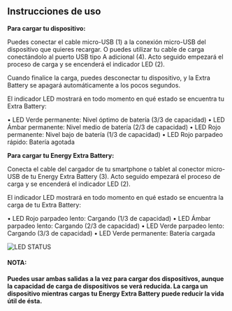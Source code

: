 
## Instrucciones de uso

**Para cargar tu dispositivo:**

Puedes conectar el cable micro-USB (1) a la conexión micro-USB del dispositivo que quieres recargar. O puedes utilizar tu cable de carga conectándolo al puerto USB tipo A adicional (4).  Acto seguido empezará el proceso de carga y se encenderá el indicador LED (2).

Cuando finalice la carga, puedes desconectar tu dispositivo, y la Extra Battery se apagará automáticamente a los pocos segundos.

El indicador LED mostrará en todo momento en qué estado se encuentra tu Extra Battery: 

• LED Verde permanente: Nivel óptimo de batería (3/3 de capacidad)
• LED Ámbar permanente: Nivel medio de batería (2/3 de capacidad)
• LED Rojo permanente: Nivel bajo de batería (1/3 de capacidad)
• LED Rojo parpadeo rápido: Batería agotada


**Para cargar tu Energy Extra Battery:**

Conecta el cable del cargador de tu smartphone o tablet al conector micro-USB de tu Energy Extra Battery (3). Acto seguido empezará el proceso de carga y se encenderá el indicador LED (2).

El indicador LED mostrará en todo momento en qué estado se encuentra la carga de tu Extra Battery: 

• LED Rojo parpadeo lento: Cargando (1/3 de capacidad)
• LED Ámbar parpadeo lento: Cargando (2/3 de capacidad)
• LED Verde parpadeo lento: Cargando (3/3 de capacidad)
• LED Verde permanente: Batería cargada 

![LED STATUS](http://static.energysistem.com/images/manuals/42252/55c071b2d0c5d.jpg)

#### **NOTA:**

#### Puedes usar ambas salidas a la vez para cargar dos dispositivos, aunque la capacidad de carga de dispositivos se verá reducida. La carga un dispositivo mientras cargas tu Energy Extra Battery puede reducir la vida útil de ésta.
